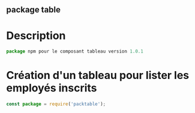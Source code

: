 ## package table

# Description

```js
package npm pour le composant tableau version 1.0.1
```

# Création d'un tableau pour lister les employés inscrits

```js
const package = require('packtable');
```
